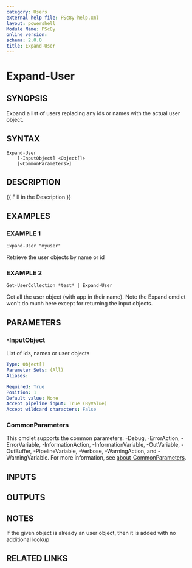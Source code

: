 ```yaml
---
category: Users
external help file: PSc8y-help.xml
layout: powershell
Module Name: PSc8y
online version:
schema: 2.0.0
title: Expand-User
---
```


# Expand-User

## SYNOPSIS
Expand a list of users replacing any ids or names with the actual user object.

## SYNTAX

```
Expand-User
	[-InputObject] <Object[]>
	[<CommonParameters>]
```

## DESCRIPTION
{{ Fill in the Description }}

## EXAMPLES

### EXAMPLE 1
```
Expand-User "myuser"
```

Retrieve the user objects by name or id

### EXAMPLE 2
```
Get-UserCollection *test* | Expand-User
```

Get all the user object (with app in their name).
Note the Expand cmdlet won't do much here except for returning the input objects.

## PARAMETERS

### -InputObject
List of ids, names or user objects

```yaml
Type: Object[]
Parameter Sets: (All)
Aliases:

Required: True
Position: 1
Default value: None
Accept pipeline input: True (ByValue)
Accept wildcard characters: False
```

### CommonParameters
This cmdlet supports the common parameters: -Debug, -ErrorAction, -ErrorVariable, -InformationAction, -InformationVariable, -OutVariable, -OutBuffer, -PipelineVariable, -Verbose, -WarningAction, and -WarningVariable. For more information, see [about_CommonParameters](http://go.microsoft.com/fwlink/?LinkID=113216).

## INPUTS

## OUTPUTS

## NOTES
If the given object is already an user object, then it is added with no additional lookup

## RELATED LINKS
